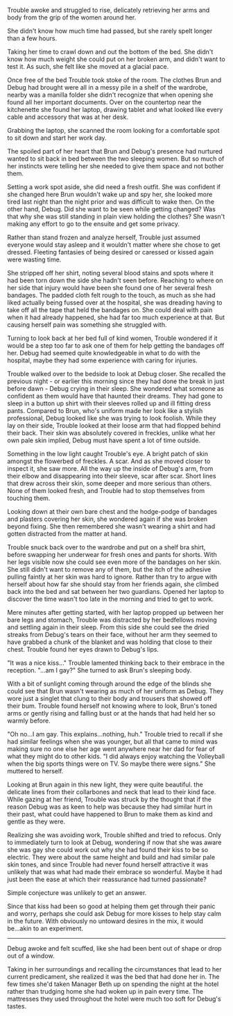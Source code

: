 Trouble awoke and struggled to rise, delicately retrieving her arms and body from the grip of the women around her.

She didn't know how much time had passed, but she rarely spelt longer than a few hours. 

Taking her time to crawl down and out the bottom of the bed. She didn't know how much weight she could put on her broken arm, and didn't want to test it. As such, she felt like she moved at a glacial pace. 

Once free of the bed Trouble took stoke of the room. The clothes Brun and Debug had brought were all in a messy pile in a shelf of the wardrobe, nearby was a manilla folder she didn't recognize that when opening she found all her important documents. Over on the countertop near the kitchenette she found her laptop, drawing tablet and what looked like every cable and accessory that was at her desk.

Grabbing the laptop, she scanned the room looking for a comfortable spot to sit down and start her work day.

The spoiled part of her heart that Brun and Debug's presence had nurtured wanted to sit back in bed between the two sleeping women. But so much of her instincts were telling her she needed to give them space and not bother them.

Setting a work spot aside, she did need a fresh outfit. She was confident if she changed here Brun wouldn't wake up and spy her, she looked more tired last night than the night prior and was difficult to wake then. On the other hand, Debug. Did she want to be seen while getting changed? Was that why she was still standing in plain view holding the clothes? She wasn't making any effort to go to the ensuite and get some privacy. 

Rather than stand frozen and analyze herself, Trouble just assumed everyone would stay asleep and it wouldn't matter where she chose to get dressed. Fleeting fantasies of being desired or caressed or kissed again were wasting time. 

She stripped off her shirt, noting several blood stains and spots where it had been torn down the side she hadn't seen before. Reaching to where on her side that injury would have been she found one of her several fresh bandages. The padded cloth felt rough to the touch, as much as she had liked actually being fussed over at the hospital, she was dreading having to take off all the tape that held the bandages on. She could deal with pain when it had already happened, she had far too much experience at that. But causing herself pain was something she struggled with. 

Turning to look back at her bed full of kind women, Trouble wondered if it would be a step too far to ask one of them for help getting the bandages off her. Debug had seemed quite knowledgeable in what to do with the hospital, maybe they had some experience with caring for injuries.

Trouble walked over to the bedside to look at Debug closer. She recalled the previous night - or earlier this morning since they had done the break in just before dawn - Debug crying in their sleep. She wondered what someone as confident as them would have that haunted their dreams. They had gone to sleep in a button up shirt with their sleeves rolled up and ill fitting dress pants. Compared to Brun, who's uniform made her look like a stylish professional, Debug looked like she was trying to look foolish. While they lay on their side, Trouble looked at their loose arm that had flopped behind their back. Their skin was absolutely covered in freckles, unlike what her own pale skin implied, Debug must have spent a lot of time outside.

Something in the low light caught Trouble's eye. A bright patch of skin amongst the flowerbed of freckles. A scar. And as she moved closer to inspect it, she saw more. All the way up the inside of Debug's arm, from their elbow and disappearing into their sleeve, scar after scar. Short lines that drew across their skin, some deeper and more serious than others. None of them looked fresh, and Trouble had to stop themselves from touching them.

Looking down at their own bare chest and the hodge-podge of bandages and plasters covering her skin, she wondered again if she was broken beyond fixing. She then remembered she wasn't wearing a shirt and had gotten distracted from the matter at hand.

Trouble snuck back over to the wardrobe and put on a shelf bra shirt, before swapping her underwear for fresh ones and pants for shorts. With her legs visible now she could see even more of the bandages on her skin. She still didn't want to remove any of them, but the itch of the adhesive pulling faintly at her skin was hard to ignore. Rather than try to argue with herself about how far she should stay from her friends again, she climbed back into the bed and sat between her two guardians. Opened her laptop to discover the time wasn't too late in the morning and tried to get to work.

Mere minutes after getting started, with her laptop propped up between her bare legs and stomach, Trouble was distracted by her bedfellows moving and settling again in their sleep. From this side she could see the dried streaks from Debug's tears on their face, without her arm they seemed to have grabbed a chunk of the blanket and was holding that close to their chest. Trouble found her eyes drawn to Debug's lips.

"It was a nice kiss..." Trouble lamented thinking back to their embrace in the reception. "...am I gay?" She turned to ask Brun's sleeping body. 

With a bit of sunlight coming through around the edge of the blinds she could see that Brun wasn't wearing as much of her uniform as Debug. They wore just a singlet that clung to their body and trousers that showed off their bum. Trouble found herself not knowing where to look, Brun's toned arms or gently rising and falling bust or at the hands that had held her so warmly before.

"Oh no...I am gay. This explains...nothing, huh." Trouble tried to recall if she had similar feelings when she was younger, but all that came to mind was making sure no one else her age went anywhere near her dad for fear of what they might do to other kids. "I did always enjoy watching the Volleyball when the big sports things were on TV. So maybe there were signs." She muttered to herself.

Looking at Brun again in this new light, they were quite beautiful. the delicate lines from their collarbones and neck that lead to their kind face. While gazing at her friend, Trouble was struck by the thought that if the reason Debug was as keen to help was because they had similar hurt in their past, what could have happened to Brun to make them as kind and gentle as they were.

Realizing she was avoiding work, Trouble shifted and tried to refocus. Only to immediately turn to look at Debug, wondering if now that she was aware she was gay she could work out why she had found their kiss to be so electric. They were about the same height and build and had similar pale skin tones, and since Trouble had never found herself attractive it was unlikely that was what had made their embrace so wonderful. Maybe it had just been the ease at which their reassurance had turned passionate?

Simple conjecture was unlikely to get an answer. 

Since that kiss had been so good at helping them get through their panic and worry, perhaps she could ask Debug for more kisses to help stay calm in the future. With obviously no untoward desires in the mix, it would be...akin to an experiment.

***

Debug awoke and felt scuffed, like she had been bent out of shape or drop out of a window.

Taking in her surroundings and recalling the circumstances that lead to her current predicament, she realized it was the bed that had done her in. The few times she'd taken Manager Beth up on spending the night at the hotel rather than trudging home she had woken up in pain every time. The mattresses they used throughout the hotel were much too soft for Debug's tastes. 